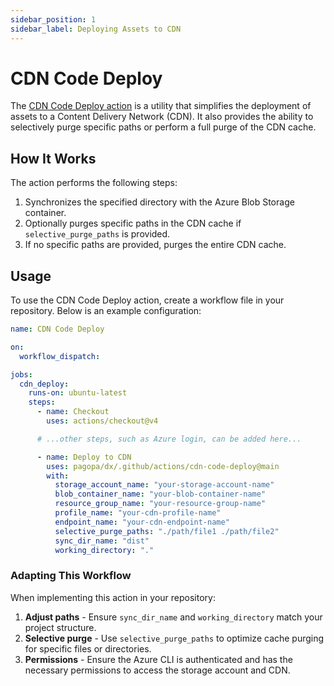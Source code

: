 ```yaml
---
sidebar_position: 1
sidebar_label: Deploying Assets to CDN
---
```


# CDN Code Deploy

The
[CDN Code Deploy action](https://github.com/pagopa/dx/tree/main/.github/actions/cdn-code-deploy)
is a utility that simplifies the deployment of assets to a Content Delivery
Network (CDN). It also provides the ability to selectively purge specific paths
or perform a full purge of the CDN cache.

## How It Works

The action performs the following steps:

1. Synchronizes the specified directory with the Azure Blob Storage container.
2. Optionally purges specific paths in the CDN cache if `selective_purge_paths`
   is provided.
3. If no specific paths are provided, purges the entire CDN cache.

## Usage

To use the CDN Code Deploy action, create a workflow file in your repository.
Below is an example configuration:

```yaml
name: CDN Code Deploy

on:
  workflow_dispatch:

jobs:
  cdn_deploy:
    runs-on: ubuntu-latest
    steps:
      - name: Checkout
        uses: actions/checkout@v4

      # ...other steps, such as Azure login, can be added here...

      - name: Deploy to CDN
        uses: pagopa/dx/.github/actions/cdn-code-deploy@main
        with:
          storage_account_name: "your-storage-account-name"
          blob_container_name: "your-blob-container-name"
          resource_group_name: "your-resource-group-name"
          profile_name: "your-cdn-profile-name"
          endpoint_name: "your-cdn-endpoint-name"
          selective_purge_paths: "./path/file1 ./path/file2"
          sync_dir_name: "dist"
          working_directory: "."
```

### Adapting This Workflow

When implementing this action in your repository:

1. **Adjust paths** - Ensure `sync_dir_name` and `working_directory` match your
   project structure.
2. **Selective purge** - Use `selective_purge_paths` to optimize cache purging
   for specific files or directories.
3. **Permissions** - Ensure the Azure CLI is authenticated and has the necessary
   permissions to access the storage account and CDN.
